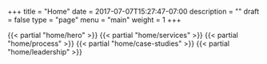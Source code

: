 +++
title = "Home"
date = 2017-07-07T15:27:47-07:00
description = ""
draft = false
type = "page"
menu = "main"
weight = 1
+++


<div class="home-page">
  {{< partial "home/hero" >}}
  {{< partial "home/services" >}}
  {{< partial "home/process" >}}
  {{< partial "home/case-studies" >}}
  {{< partial "home/leadership" >}}
</div>
